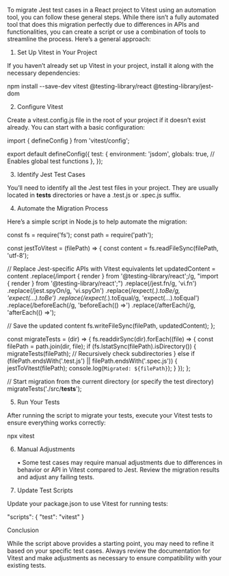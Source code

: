 To migrate Jest test cases in a React project to Vitest using an automation tool, you can follow these general steps. While there isn’t a fully automated tool that does this migration perfectly due to differences in APIs and functionalities, you can create a script or use a combination of tools to streamline the process. Here’s a general approach:

1. Set Up Vitest in Your Project

If you haven’t already set up Vitest in your project, install it along with the necessary dependencies:

npm install --save-dev vitest @testing-library/react @testing-library/jest-dom

2. Configure Vitest

Create a vitest.config.js file in the root of your project if it doesn’t exist already. You can start with a basic configuration:

import { defineConfig } from 'vitest/config';

export default defineConfig({
  test: {
    environment: 'jsdom',
    globals: true, // Enables global test functions
  },
});

3. Identify Jest Test Cases

You’ll need to identify all the Jest test files in your project. They are usually located in __tests__ directories or have a .test.js or .spec.js suffix.

4. Automate the Migration Process

Here’s a simple script in Node.js to help automate the migration:

const fs = require('fs');
const path = require('path');

const jestToVitest = (filePath) => {
  const content = fs.readFileSync(filePath, 'utf-8');

  // Replace Jest-specific APIs with Vitest equivalents
  let updatedContent = content
    .replace(/import { render } from '@testing-library\/react';/g, "import { render } from '@testing-library/react';")
    .replace(/jest\.fn/g, 'vi.fn')
    .replace(/jest\.spyOn/g, 'vi.spyOn')
    .replace(/expect\(.*\)\.toBe/g, 'expect(...).toBe')
    .replace(/expect\(.*\)\.toEqual/g, 'expect(...).toEqual')
    .replace(/beforeEach\(/g, 'beforeEach(() =>')
    .replace(/afterEach\(/g, 'afterEach(() =>');

  // Save the updated content
  fs.writeFileSync(filePath, updatedContent);
};

const migrateTests = (dir) => {
  fs.readdirSync(dir).forEach((file) => {
    const filePath = path.join(dir, file);
    if (fs.lstatSync(filePath).isDirectory()) {
      migrateTests(filePath); // Recursively check subdirectories
    } else if (filePath.endsWith('.test.js') || filePath.endsWith('.spec.js')) {
      jestToVitest(filePath);
      console.log(`Migrated: ${filePath}`);
    }
  });
};

// Start migration from the current directory (or specify the test directory)
migrateTests('./src/__tests__');

5. Run Your Tests

After running the script to migrate your tests, execute your Vitest tests to ensure everything works correctly:

npx vitest

6. Manual Adjustments

	•	Some test cases may require manual adjustments due to differences in behavior or API in Vitest compared to Jest. Review the migration results and adjust any failing tests.

7. Update Test Scripts

Update your package.json to use Vitest for running tests:

"scripts": {
  "test": "vitest"
}

Conclusion

While the script above provides a starting point, you may need to refine it based on your specific test cases. Always review the documentation for Vitest and make adjustments as necessary to ensure compatibility with your existing tests.